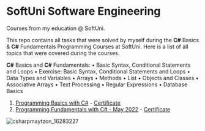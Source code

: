 # SoftUni Software Engineering
Courses from my education @ SoftUni.

This repo contains all tasks that were solved by myself during the **C#** Basics & **C#** Fundamentals Programming Courses at SoftUni. Here is a list of all topics that were covered during the courses.

**C#** Basics and **C#** Fundamentals: • Basic Syntax, Conditional Statements and Loops • Exercise: Basic Syntax, Conditional Statements and Loops • Data Types and Variables • Arrays • Methods • List • Objects and Classes • Associative Arrays • Text Processing • Regular Expressions • Database Basics

1. [Programming Basics with C#](https://softuni.bg/trainings/3620/programming-basics-with-csharp-january-2022) - [Certificate](https://softuni.bg/certificates/details/126808/8693b9d3)
2. [Programming Fundamentals with C# - May 2022](https://softuni.bg/trainings/3729/programming-fundamentals-with-csharp-may-2022) - [Certificate](https://softuni.bg/certificates/details/139434/e8090da1)

![csharpmaytzon_16283227](https://user-images.githubusercontent.com/106487730/179369942-50ae425c-630a-4cd5-8e6c-3076500ff0f1.png)
